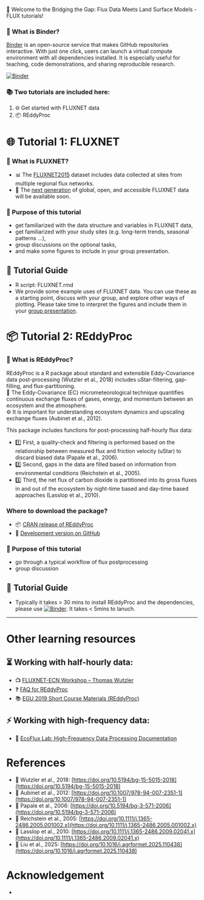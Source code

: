 
👋 Welcome to the Bridging the Gap: Flux Data Meets Land Surface Models - FLUX tutorials!
### 🔗 What is Binder?
[Binder](https://mybinder.org/) is an open-source service that makes GitHub repositories interactive.
With just one click, users can launch a virtual compute environment with all dependencies installed. It is especially useful for teaching, code demonstrations, and sharing reproducible research.

[![Binder](https://mybinder.org/badge_logo.svg)](https://mybinder.org/v2/gh/YujieLiu666/FCC_workshop_flux_test/main?urlpath=rstudio)
### 📚 Two tutorials are included here:
1. 🌐 Get started with FLUXNET data  
2. 📦 REddyProc

# 🌐 Tutorial 1: FLUXNET 
### 🔗 What is FLUXNET?
- 📊 The [FLUXNET2015](https://fluxnet.org/data/fluxnet2015-dataset/) dataset includes data collected at sites from multiple regional flux networks.  
- 🚀 The [next generation](https://fluxnet.org/2024/09/17/announcing-the-fluxnet-data-system-initiative/) of global, open, and accessible FLUXNET data will be available soon.
### 🎯 Purpose of this tutorial 
- get familiarized with the data structure and variables in FLUXNET data,
- get familiarized with your study sites (e.g. long-term trends, seasonal patterns ...),
- group discussions on the optional tasks,
- and make some figures to include in your group presentation.
## 📘 Tutorial Guide
- R script: FLUXNET.rmd
- We provide some example uses of FLUXNET data. You can use these as a starting point, discuss with your group, and explore other ways of plotting. Please take time to interpret the figures and include them in your [group presentation](https://drive.google.com/drive/folders/19XyadKuvngJOKJHWAuCEHk5Et7oZf5VI?usp=drive_link).


# 📦 Tutorial 2: REddyProc
### 🔗 What is REddyProc?
REddyProc is a R package about standard and extensible Eddy-Covariance data post-processing (Wutzler et al., 2018) includes uStar-filtering, gap-filling, and flux-partitioning.  
🌿 The Eddy-Covariance (EC) micrometeorological technique quantifies continuous exchange fluxes of gases, energy, and momentum between an ecosystem and the atmosphere.  
⚙️ It is important for understanding ecosystem dynamics and upscaling exchange fluxes (Aubinet et al., 2012).  

This package includes functions for post-processing half-hourly flux data:
- 1️⃣ First, a quality-check and filtering is performed based on the relationship between measured flux and friction velocity (uStar) to discard biased data (Papale et al., 2006).  
- 2️⃣ Second, gaps in the data are filled based on information from environmental conditions (Reichstein et al., 2005).  
- 3️⃣ Third, the net flux of carbon dioxide is partitioned into its gross fluxes in and out of the ecosystem by night-time based and day-time based approaches (Lasslop et al., 2010).
### Where to download the package?
- 📦 [CRAN release of REddyProc](https://cran.r-project.org/web/packages/REddyProc/index.html)  
- 🚧 [Development version on GitHub](https://github.com/EarthyScience/REddyProc)
### 🎯 Purpose of this tutorial 
- go through a typical workflow of flux postprocessing
- group discussion

## 📘 Tutorial Guide
- Typically it takes > 30 mins to install REddyProc and the dependencies, please use [![Binder](https://mybinder.org/badge_logo.svg)](https://mybinder.org/v2/gh/YujieLiu666/FCC_workshop_flux_test/main?urlpath=rstudio). It takes < 5mins to lanuch. 
---

# Other learning resources
## ⏳ Working with half-hourly data:  
- 📺 [FLUXNET-ECN Workshop – Thomas Wutzler](https://www.youtube.com/watch?v=-b0vc4u8kls)
- ❓ [FAQ for REddyProc](https://www.bgc-jena.mpg.de/5629512/FAQ)
- 📚 [EGU 2019 Short Course Materials (REddyProc)](https://github.com/bgctw/EGU19EddyCourse/tree/master)
## ⚡ Working with high-frequency data:
- 🔬 [EcoFlux Lab: High-Frequency Data Processing Documentation](https://ecoflux-lab.github.io/PipelineDocumentation/PipelineDocumentation.html)

# References
- 🔸 Wutzler et al., 2018: [https://doi.org/10.5194/bg-15-5015-2018](https://doi.org/10.5194/bg-15-5015-2018)  
- 🔸 Aubinet et al., 2012: [https://doi.org/10.1007/978-94-007-2351-1](https://doi.org/10.1007/978-94-007-2351-1)  
- 🔸 Papale et al., 2006: [https://doi.org/10.5194/bg-3-571-2006](https://doi.org/10.5194/bg-3-571-2006)  
- 🔸 Reichstein et al., 2005: [https://doi.org/10.1111/j.1365-2486.2005.001002.x](https://doi.org/10.1111/j.1365-2486.2005.001002.x) 
- 🔸 Lasslop et al., 2010: [https://doi.org/10.1111/j.1365-2486.2009.02041.x](https://doi.org/10.1111/j.1365-2486.2009.02041.x)
- 🔸 Liu et al., 2025: [https://doi.org/10.1016/j.agrformet.2025.110438](https://doi.org/10.1016/j.agrformet.2025.110438)

# Acknowledgement
-

